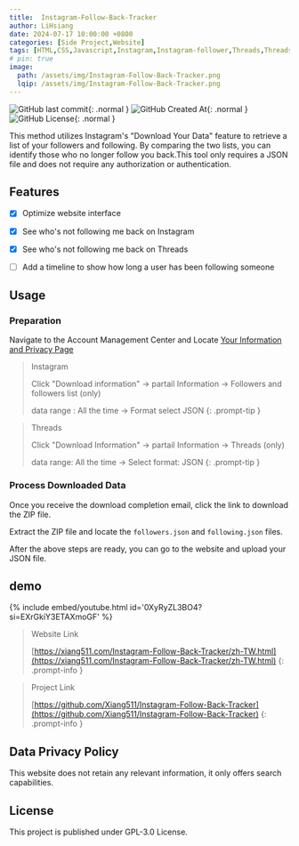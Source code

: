 ```yaml
---
title:  Instagram-Follow-Back-Tracker
author: LiHsiang
date: 2024-07-17 10:00:00 +0800
categories: [Side Project,Website]
tags: [HTML,CSS,Javascript,Instagram,Instagram-follower,Threads,Threads-follower]
# pin: true
image:
  path: /assets/img/Instagram-Follow-Back-Tracker.png
  lqip: /assets/img/Instagram-Follow-Back-Tracker.png
---
```


![GitHub last commit](https://img.shields.io/github/last-commit/Xiang511/Instagram-Follow-Back-Tracker?display_timestamp=committer&style=for-the-badge){: .normal } ![GitHub Created At](https://img.shields.io/github/created-at/Xiang511/Instagram-Follow-Back-Tracker?style=for-the-badge){: .normal } ![GitHub License](https://img.shields.io/github/license/Xiang511/Instagram-Follow-Back-Tracker?style=for-the-badge){: .normal }


This method utilizes Instagram's "Download Your Data" feature to retrieve a list of your followers and following. By comparing the two lists, you can identify those who no longer follow you back.This tool only requires a JSON file and does not require any authorization or authentication.

## Features

- [x] Optimize website interface
- [x] See who's not following me back on Instagram
- [x] See who's not following me back on Threads
- [ ] Add a timeline to show how long a user has been following someone


## Usage

### Preparation

Navigate to the Account Management Center and Locate [Your Information and Privacy Page](https://accountscenter.instagram.com/info_and_permissions/)

> Instagram 
>
> Click "Download information"  -> partail Information  ->  Followers and followers list (only) 
>
>  data range :  All the time   -> Format select  JSON 
{: .prompt-tip }



> Threads
>
> Click "Download Information"  -> partail Information  ->  Threads (only)   
>
> data range:  All the time   -> Select format:  JSON 
{: .prompt-tip }


### Process Downloaded Data

Once you receive the download completion email, click the link to download the ZIP file.

Extract the ZIP file and locate the ```followers.json``` and ```following.json``` files.

After the above steps are ready, you can go to the website and upload your JSON file.

## demo

{% include embed/youtube.html id='0XyRyZL3BO4?si=EXrGkiY3ETAXmoGF' %}

> Website Link
>
> [https://xiang511.com/Instagram-Follow-Back-Tracker/zh-TW.html](https://xiang511.com/Instagram-Follow-Back-Tracker/zh-TW.html)
{: .prompt-info }

> Project Link
>
> [https://github.com/Xiang511/Instagram-Follow-Back-Tracker](https://github.com/Xiang511/Instagram-Follow-Back-Tracker)
{: .prompt-info }

## Data Privacy Policy

This website does not retain any relevant information, it only offers search capabilities.


## License

This project is published under GPL-3.0 License.

